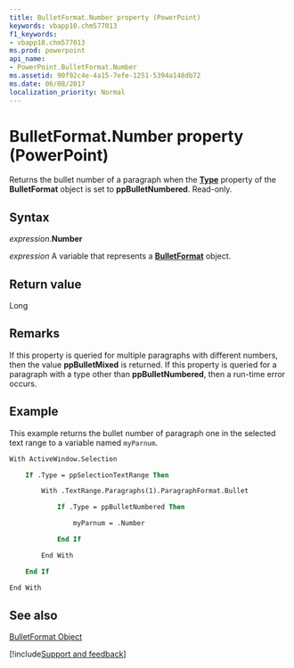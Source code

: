 ```yaml
---
title: BulletFormat.Number property (PowerPoint)
keywords: vbapp10.chm577013
f1_keywords:
- vbapp10.chm577013
ms.prod: powerpoint
api_name:
- PowerPoint.BulletFormat.Number
ms.assetid: 90f92c4e-4a15-7efe-1251-5394a148db72
ms.date: 06/08/2017
localization_priority: Normal
---
```



# BulletFormat.Number property (PowerPoint)

Returns the bullet number of a paragraph when the  **[Type](PowerPoint.BulletFormat.Type.md)** property of the **BulletFormat** object is set to **ppBulletNumbered**. Read-only.


## Syntax

_expression_.**Number**

_expression_ A variable that represents a **[BulletFormat](PowerPoint.BulletFormat.md)** object.


## Return value

Long


## Remarks

If this property is queried for multiple paragraphs with different numbers, then the value  **ppBulletMixed** is returned. If this property is queried for a paragraph with a type other than **ppBulletNumbered**, then a run-time error occurs.


## Example

This example returns the bullet number of paragraph one in the selected text range to a variable named  `myParnum`.


```vb
With ActiveWindow.Selection

    If .Type = ppSelectionTextRange Then

        With .TextRange.Paragraphs(1).ParagraphFormat.Bullet

            If .Type = ppBulletNumbered Then

                myParnum = .Number

            End If

        End With

    End If

End With
```


## See also


[BulletFormat Object](PowerPoint.BulletFormat.md)

[!include[Support and feedback](~/includes/feedback-boilerplate.md)]